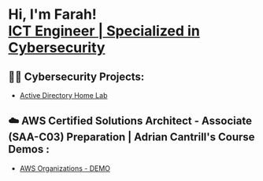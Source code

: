 <h1>Hi, I'm Farah! <br/><a href="https://www.linkedin.com/in/farah-jedidi-a423101b4/">ICT Engineer | Specialized in Cybersecurity</a></h1>

<h2>👨‍💻 Cybersecurity Projects:</h2>


  - [Active Directory Home Lab](https://github.com/farahjedidi/ActiveDirectoryLab)


<h2>☁️ AWS Certified Solutions Architect - Associate (SAA-C03) Preparation | Adrian Cantrill's Course Demos :</h2>


  - [AWS Organizations - DEMO ](https://github.com/farahjedidi/AWSOrganizations)
